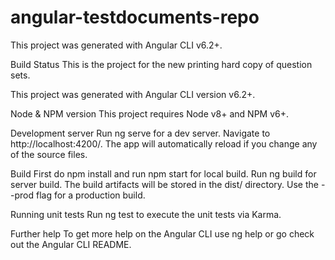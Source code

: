 # angular-testdocuments-repo
This project was generated with Angular CLI v6.2+.

Build Status
This is the project for the new printing hard copy of question sets.

This project was generated with Angular CLI version v6.2+.

Node & NPM version
This project requires Node v8+ and NPM v6+.

Development server
Run ng serve for a dev server. Navigate to http://localhost:4200/. The app will automatically reload if you change any of the source files.

Build
First do npm install and run npm start for local build. Run ng build for server build. The build artifacts will be stored in the dist/ directory. Use the --prod flag for a production build.

Running unit tests
Run ng test to execute the unit tests via Karma.

Further help
To get more help on the Angular CLI use ng help or go check out the Angular CLI README.
